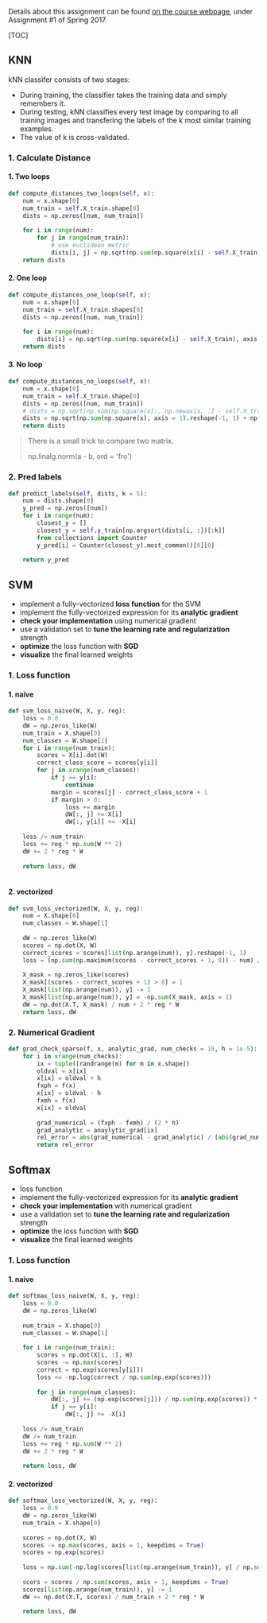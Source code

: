 Details about this assignment can be found [on the course webpage](http://cs231n.github.io/), under Assignment #1 of Spring 2017.

[TOC]

## KNN

kNN classifer consists of two stages:

* During training, the classifier takes the training data and simply remembers it.
* During testing, kNN classifies every test image by comparing to all training images and transfering the labels of the k most similar training examples.
* The value of k is cross-validated.

### 1. Calculate Distance

#### 1. Two loops

```python
def compute_distances_two_loops(self, x):
    num = x.shape[0]
    num_train = self.X_train.shape[0]
    dists = np.zeros([num, num_train])
    
    for i in range(num):
        for j in range(num_train):
            # use euclidean metric
            dists[i, j] = np.sqrt(np.sum(np.square(x[i] - self.X_train[j]))) 
 	return dists
```

#### 2. One loop

```python
def compute_distances_one_loop(self, x):
    num = x.shape[0]
    num_train = self.X_train.shapes[0]
    dists = np.zeros([num, num_train])
    
    for i in range(num):
        dists[i] = np.sqrt(np.sum(np.square(x[i] - self.X_train), axis = 1))
    return dists
```

#### 3. No loop

```python
def compute_distances_no_loops(self, x):
    num = x.shape[0]
    num_train = self.X_train.shape[0]
    dists = np.zeros([num, num_train])
    # dists = np.sqrt(np.sum(np.square(x[:, np.newaxis, :] - self.X_train), axis = 2)) # Cause Memory Error
    dists = np.sqrt(np.sum(np.square(x), axis = 1).reshape(-1, 1) + np.sum(np.square(self.X_train), axis = 1) - 2 * np.dot(x, self.X_train.T))
    return dists
```

> There is a small trick to compare two matrix.
>
> np.linalg.norm(a - b, ord = 'fro')

### 2. Pred labels

```python
def predict_labels(self, dists, k = 5):
    num = dists.shape[0]
    y_pred = np.zeros([num])
    for i in range(num):
        closest_y = []
        closest_y = self.y_train[np.argsort(dists[i, :])[:k]]
        from collections import Counter
        y_pred[i] = Counter(closest_y).most_common()[0][0]
       	
    return y_pred
```

## SVM

- implement a fully-vectorized **loss function** for the SVM
- implement the fully-vectorized expression for its **analytic gradient**
- **check your implementation** using numerical gradient
- use a validation set to **tune the learning rate and regularization** strength
- **optimize** the loss function with **SGD**
- **visualize** the final learned weights

### 1. Loss function

#### 1. naive

```python
def svm_loss_naive(W, X, y, reg):
    loss = 0.0
    dW = np.zeros_like(W)
    num_train = X.shape[0]
    num_classes = W.shape[1]
   	for i in range(num_train):
        scores = X[i].dot(W)
        correct_class_score = scores[y[i]]
        for j in xrange(num_classes):
            if j == y[i]:
                continue
            margin = scores[j] - correct_class_score + 1
            if margin > 0:
                loss += margin
                dW[:, j] += X[i]
                dW[:, y[i]] += -X[i]
                
    loss /= num_train
    loss += reg * np.sum(W ** 2)
    dW += 2 * reg * W
    
    return loss, dW
    
```

#### 2. vectorized

```                                                                                                                                                                                                                                                                                                                                               python
def svm_loss_vectorized(W, X, y, reg):
    num = X.shape[0]
    num_classes = W.shape[1]
    
    dW = np.zeros_like(W)
    scores = np.dot(X, W)
    correct_scores = scores[list(np.arange(num)), y].reshape(-1, 1)
    loss = (np.sum(np.maximum(scores - correct_scores + 1, 0)) - num) / num + reg * np.sum(W * W)
    
    X_mask = np.zeros_like(scores)
    X_mask[(scores - correct_scores + 1) > 0] = 1
    X_mask[list(np.arange(num)), y] -= 1
    X_mask[list(np.arange(num)), y] = -np.sum(X_mask, axis = 1)
    dW = np.dot(X.T, X_mask) / num + 2 * reg * W
    return loss, dW
```

### 2. Numerical Gradient

```python
def grad_check_sparse(f, x, analytic_grad, num_checks = 10, h = 1e-5):
    for i in xrange(num_checks):
       	ix = tuple([randrange(m) for m in x.shape])
        oldval = x[ix]
        x[ix] = oldval + h
        fxph = f(x)
        x[ix] = oldval - h
        fxmh = f(x)
        x[ix] = oldval
        
        grad_numerical = (fxph - fxmh) / (2 * h)
        grad_analytic = anaylytic_grad[ix]
        rel_error = abs(grad_numerical - grad_analytic) / (abs(grad_numerical) + abs(grad_analytic))
        return rel_error
```



## Softmax

- loss function
- implement the fully-vectorized expression for its **analytic gradient**
- **check your implementation** with numerical gradient
- use a validation set to **tune the learning rate and regularization** strength
- **optimize** the loss function with **SGD**
- **visualize** the final learned weights

### 1. Loss function

#### 1. naive

```python
def softmax_loss_naive(W, X, y, reg):
    loss = 0.0
    dW = np.zeros_like(W)
    
    num_train = X.shape[0]
    num_classes = W.shape[1]
  	
    for i in range(num_train):
       	scores = np.dot(X[i, :], W)
        scores -= np.max(scores)
        correct = np.exp(scores[y[i]])
        loss += -np.log(correct / np.sum(np.exp(scores)))
        
        for j in range(num_classes):
            dW[:, j] += (np.exp(scores[j])) / np.sum(np.exp(scores)) * X[i]
            if j == y[i]:
                dW[:, j] += -X[i]
                
    loss /= num_train
    dW /= num_train
    loss += reg * np.sum(W ** 2)
    dW += 2 * reg * W
    
    return loss, dW
```

#### 2. vectorized

```python
def softmax_loss_vectorized(W, X, y, reg):
    loss = 0.0
    dW = np.zeros_like(W)
    num_train = X.shape[0]
    
    scores = np.dot(X, W)
    scores -= np.max(scores, axis = 1, keepdims = True)
    scores = np.exp(scores)
    
    loss = np.sum(-np.log(scores[list(np.arange(num_train)), y] / np.sum(scores, axis = 1))) / num_train + reg * np.sum(W ** 2)
    
    scors = scores / np.sum(scores, axis = 1, keepdims = True)
    scores[list(np.arange(num_train)), y] -= 1
    dW += np.dot(X.T, scores) / num_train + 2 * reg * W
    
    return loss, dW
```



